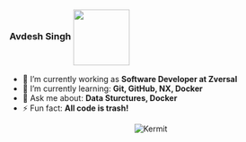 
### Avdesh Singh <img align="center" src="https://media.giphy.com/media/xUPGcpMkPDfVUbZg52/giphy.gif" width="100">


- 🔭 I’m currently working as **Software Developer at Zversal**
- 🌱 I’m currently learning: **Git, GitHub, NX, Docker**
- 💬 Ask me about: **Data Sturctures, Docker**
- ⚡ Fun fact: **All code is trash!**

<p align="center"> <img src="https://media.giphy.com/media/HTZVeK0esRjyw/giphy.gif" alt="Kermit"/>
